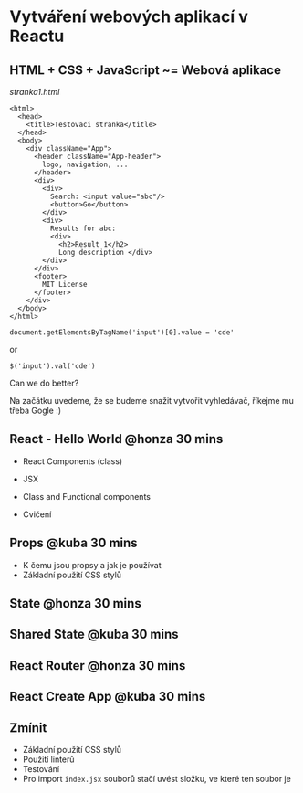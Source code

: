 # Vytváření webových aplikací v Reactu

## HTML + CSS + JavaScript ~= Webová aplikace

*stranka1.html*
```
<html>
  <head>
    <title>Testovaci stranka</title>
  </head>
  <body>
    <div className="App">
      <header className="App-header">
        logo, navigation, ...
      </header>
      <div>
        <div>
          Search: <input value="abc"/>
          <button>Go</button>
        </div>
        <div>
          Results for abc:
          <div>
            <h2>Result 1</h2>
            Long description </div>
        </div>
      </div>
      <footer>
        MIT License
      </footer>
    </div>
  </body>
</html>
```

```
document.getElementsByTagName('input')[0].value = 'cde'
```
or
```
$('input').val('cde')
```

Can we do better?

Na začátku uvedeme, že se budeme snažit vytvořit vyhledávač, říkejme mu třeba Gogle :)

## React - Hello World @honza 30 mins

* React Components (class)
* JSX
* Class and Functional components

* Cvičení

## Props @kuba 30 mins

* K čemu jsou propsy a jak je používat
* Základní použití CSS stylů

## State @honza 30 mins

## Shared State @kuba 30 mins

## React Router @honza 30 mins

## React Create App @kuba 30 mins

## Zmínit

* Základní použití CSS stylů
* Použití linterů
* Testování
* Pro import `index.jsx` souborů stačí uvést složku, ve které ten soubor je